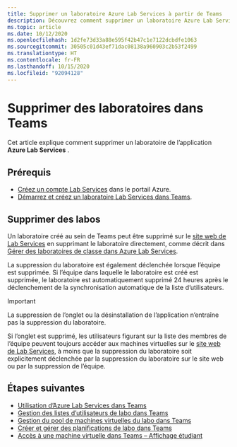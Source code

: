 ```yaml
---
title: Supprimer un laboratoire Azure Lab Services à partir de Teams
description: Découvrez comment supprimer un laboratoire Azure Lab Services à partir de Teams.
ms.topic: article
ms.date: 10/12/2020
ms.openlocfilehash: 1d2fe73d33a88e595f42b47c1e7122dcbdfe1063
ms.sourcegitcommit: 30505c01d43ef71dac08138a960903c2b53f2499
ms.translationtype: HT
ms.contentlocale: fr-FR
ms.lasthandoff: 10/15/2020
ms.locfileid: "92094128"
---
```

# <a name="delete-labs-within-teams"></a>Supprimer des laboratoires dans Teams

Cet article explique comment supprimer un laboratoire de l’application **Azure Lab Services** .

## <a name="prerequisites"></a>Prérequis

* [Créez un compte Lab Services](tutorial-setup-lab-account.md#create-a-lab-account) dans le portail Azure.
* [Démarrez et créez un laboratoire Lab Services dans Teams](how-to-get-started-create-lab-within-teams.md).

## <a name="delete-labs"></a>Supprimer des labos

Un laboratoire créé au sein de Teams peut être supprimé sur le [site web de Lab Services](https://labs.azure.com) en supprimant le laboratoire directement, comme décrit dans [Gérer des laboratoires de classe dans Azure Lab Services](how-to-manage-classroom-labs.md). 

La suppression du laboratoire est également déclenchée lorsque l’équipe est supprimée. Si l’équipe dans laquelle le laboratoire est créé est supprimée, le laboratoire est automatiquement supprimé 24 heures après le déclenchement de la synchronisation automatique de la liste d’utilisateurs. 

> [!IMPORTANT]
> La suppression de l’onglet ou la désinstallation de l’application n’entraîne pas la suppression du laboratoire. 

Si l’onglet est supprimé, les utilisateurs figurant sur la liste des membres de l’équipe peuvent toujours accéder aux machines virtuelles sur le [site web de Lab Services](https://labs.azure.com), à moins que la suppression du laboratoire soit explicitement déclenchée par la suppression du laboratoire sur le site web ou par la suppression de l’équipe. 

## <a name="next-steps"></a>Étapes suivantes

- [Utilisation d’Azure Lab Services dans Teams](lab-services-within-teams-overview.md)
- [Gestion des listes d’utilisateurs de labo dans Teams](how-to-manage-user-lists-within-teams.md)
- [Gestion du pool de machines virtuelles du labo dans Teams](how-to-manage-vm-pool-within-teams.md)
- [Créer et gérer des planifications de labo dans Teams](how-to-create-schedules-within-teams.md)
- [Accès à une machine virtuelle dans Teams – Affichage étudiant](how-to-access-vm-for-students-within-teams.md)

